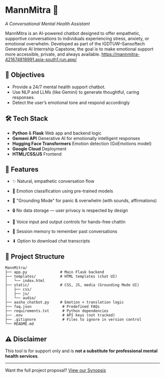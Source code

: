 # MannMitra 🧠
*A Conversational Mental Health Assistant*

MannMitra is an AI-powered chatbot designed to offer empathetic, supportive conversations to individuals experiencing stress, anxiety, or emotional overwhelm. Developed as part of the IGDTUW–Sansoftech Generative AI Internship Capstone, the goal is to make emotional support more accessible, private, and always available.
https://mannmitra-421674818991.asia-south1.run.app/

## 🌟 Objectives

- Provide a 24/7 mental health support chatbot.
- Use NLP and LLMs (like Gemini) to generate thoughtful, caring responses.
- Detect the user’s emotional tone and respond accordingly

## 🛠 Tech Stack

- **Python** & **Flask** Web app and backend logic
- **Gemeni API** Generative AI for emotionally intelligent responses
- **Hugging Face Transformers** Emotion detection (GoEmotions model)
- **Google Cloud** Deployment
- **HTML/CSS/JS** Frontend

## 📌 Features

- ✨ Natural, empathetic conversation flow

- 🧠 Emotion classification using pre-trained models

- 🌿 "Grounding Mode" for panic & overwhelm (with sounds, affirmations)

- 🔒 No data storage — user privacy is respected by design

- 🎤 Voice input and output controls for hands-free chattin
    
- 🧠 Session memory to remember past conversations

- ⬇ Option to download chat transcripts


## 📂 Project Structure

```
MannMitra/
├── app.py               # Main Flask backend
├── templates/           # HTML templates (chat UI)
│   └── index.html
├── static/              # CSS, JS, media (Grounding Mode UI)
│   ├── css/
│   ├── js/
│   └── audio/
├── aasha_chatbot.py     # Emotion + translation logic 
├── faq.json              # Predefined FAQs
├── requirements.txt      # Python dependencies
├── .env                  # API keys (not tracked)
├── .gitignore            # Files to ignore in version control
└── README.md
```



## ⚠️ Disclaimer
This tool is for support only and is **not a substitute for professional mental health services**.

---

 Want the full project proposal? [View our Synopsis](https://docs.google.com/document/d/1PxGemqIbzDmdyxpeJ1Ucoc_Pxwl3MXhxG3F3IVVCp5I/edit?usp=sharing)
